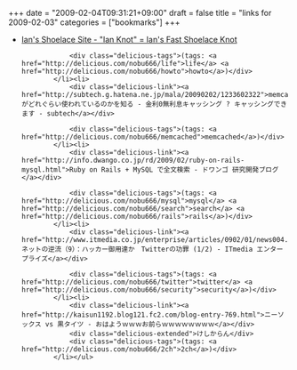 +++
date = "2009-02-04T09:31:21+09:00"
draft = false
title = "links for 2009-02-03"
categories = ["bookmarks"]
+++

<ul class="delicious"><li>
                <div class="delicious-link"><a href="http://www.fieggen.com/shoelace/ianknot.htm">Ian&#039;s Shoelace Site - "Ian Knot" = Ian&#039;s Fast Shoelace Knot</a></div>
                
                <div class="delicious-tags">(tags: <a href="http://delicious.com/nobu666/life">life</a> <a href="http://delicious.com/nobu666/howto">howto</a>)</div>
            </li><li>
                <div class="delicious-link"><a href="http://subtech.g.hatena.ne.jp/mala/20090202/1233602322">memcachedがどれぐらい使われているのかを知る - 金利0無利息キャッシング ? キャッシングできます - subtech</a></div>
                
                <div class="delicious-tags">(tags: <a href="http://delicious.com/nobu666/memcached">memcached</a>)</div>
            </li><li>
                <div class="delicious-link"><a href="http://info.dwango.co.jp/rd/2009/02/ruby-on-rails-mysql.html">Ruby on Rails + MySQL で全文検索 - ドワンゴ 研究開発ブログ</a></div>
                
                <div class="delicious-tags">(tags: <a href="http://delicious.com/nobu666/mysql">mysql</a> <a href="http://delicious.com/nobu666/search">search</a> <a href="http://delicious.com/nobu666/rails">rails</a>)</div>
            </li><li>
                <div class="delicious-link"><a href="http://www.itmedia.co.jp/enterprise/articles/0902/01/news004.html">ネットの逆流（9）：ハッカー御用達か　Twitterの功罪 (1/2) - ITmedia エンタープライズ</a></div>
                
                <div class="delicious-tags">(tags: <a href="http://delicious.com/nobu666/twitter">twitter</a> <a href="http://delicious.com/nobu666/security">security</a>)</div>
            </li><li>
                <div class="delicious-link"><a href="http://kaisun1192.blog121.fc2.com/blog-entry-769.html">ニーソックス vs 黒タイツ - おはようｗｗｗお前らｗｗｗｗｗｗｗｗ</a></div>
                <div class="delicious-extended">けしからん</div>
                <div class="delicious-tags">(tags: <a href="http://delicious.com/nobu666/2ch">2ch</a>)</div>
            </li></ul>
